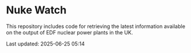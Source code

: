 # Nuke Watch

This repository includes code for retrieving the latest information available on the output of EDF nuclear power plants in the UK.

Last updated: 2025-06-25 05:14
